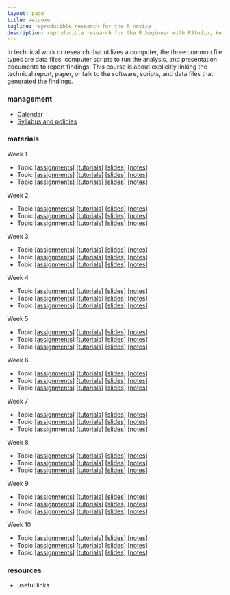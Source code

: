 ```yaml
---
layout: page
title: welcome
tagline: reproducible research for the R novice
description: reproducible research for the R beginner with RStudio, knitr
---
```


In technical work or research that utilizes a computer, the three common file types are 
data files, computer scripts to run the analysis, and presentation documents to report findings. This course is about explicitly linking the technical report, paper, or talk to the software, scripts, and data files that generated the findings. 

### management

- [Calendar](pages/item.html)
- [Syllabus and policies](pages/item.html)

### materials

Week 1 

- Topic [[assignments]](pages/item.html) [[tutorials]](pages/item.html) [[slides]](pages/item.html) [[notes]](pages/item.html) 
- Topic [[assignments]](pages/item.html) [[tutorials]](pages/item.html) [[slides]](pages/item.html) [[notes]](pages/item.html)  
- Topic [[assignments]](pages/item.html) [[tutorials]](pages/item.html) [[slides]](pages/item.html) [[notes]](pages/item.html) 

Week 2 

- Topic [[assignments]](pages/item.html) [[tutorials]](pages/item.html) [[slides]](pages/item.html) [[notes]](pages/item.html) 
- Topic [[assignments]](pages/item.html) [[tutorials]](pages/item.html) [[slides]](pages/item.html) [[notes]](pages/item.html)  
- Topic [[assignments]](pages/item.html) [[tutorials]](pages/item.html) [[slides]](pages/item.html) [[notes]](pages/item.html) 

Week 3 

- Topic [[assignments]](pages/item.html) [[tutorials]](pages/item.html) [[slides]](pages/item.html) [[notes]](pages/item.html) 
- Topic [[assignments]](pages/item.html) [[tutorials]](pages/item.html) [[slides]](pages/item.html) [[notes]](pages/item.html)  
- Topic [[assignments]](pages/item.html) [[tutorials]](pages/item.html) [[slides]](pages/item.html) [[notes]](pages/item.html) 

Week 4 

- Topic [[assignments]](pages/item.html) [[tutorials]](pages/item.html) [[slides]](pages/item.html) [[notes]](pages/item.html) 
- Topic [[assignments]](pages/item.html) [[tutorials]](pages/item.html) [[slides]](pages/item.html) [[notes]](pages/item.html)  
- Topic [[assignments]](pages/item.html) [[tutorials]](pages/item.html) [[slides]](pages/item.html) [[notes]](pages/item.html) 

Week 5 

- Topic [[assignments]](pages/item.html) [[tutorials]](pages/item.html) [[slides]](pages/item.html) [[notes]](pages/item.html) 
- Topic [[assignments]](pages/item.html) [[tutorials]](pages/item.html) [[slides]](pages/item.html) [[notes]](pages/item.html)  
- Topic [[assignments]](pages/item.html) [[tutorials]](pages/item.html) [[slides]](pages/item.html) [[notes]](pages/item.html) 

Week 6 

- Topic [[assignments]](pages/item.html) [[tutorials]](pages/item.html) [[slides]](pages/item.html) [[notes]](pages/item.html) 
- Topic [[assignments]](pages/item.html) [[tutorials]](pages/item.html) [[slides]](pages/item.html) [[notes]](pages/item.html)  
- Topic [[assignments]](pages/item.html) [[tutorials]](pages/item.html) [[slides]](pages/item.html) [[notes]](pages/item.html) 

Week 7 

- Topic [[assignments]](pages/item.html) [[tutorials]](pages/item.html) [[slides]](pages/item.html) [[notes]](pages/item.html) 
- Topic [[assignments]](pages/item.html) [[tutorials]](pages/item.html) [[slides]](pages/item.html) [[notes]](pages/item.html)  
- Topic [[assignments]](pages/item.html) [[tutorials]](pages/item.html) [[slides]](pages/item.html) [[notes]](pages/item.html) 

Week 8 

- Topic [[assignments]](pages/item.html) [[tutorials]](pages/item.html) [[slides]](pages/item.html) [[notes]](pages/item.html) 
- Topic [[assignments]](pages/item.html) [[tutorials]](pages/item.html) [[slides]](pages/item.html) [[notes]](pages/item.html)  
- Topic [[assignments]](pages/item.html) [[tutorials]](pages/item.html) [[slides]](pages/item.html) [[notes]](pages/item.html) 

Week 9 

- Topic [[assignments]](pages/item.html) [[tutorials]](pages/item.html) [[slides]](pages/item.html) [[notes]](pages/item.html) 
- Topic [[assignments]](pages/item.html) [[tutorials]](pages/item.html) [[slides]](pages/item.html) [[notes]](pages/item.html)  
- Topic [[assignments]](pages/item.html) [[tutorials]](pages/item.html) [[slides]](pages/item.html) [[notes]](pages/item.html) 

Week 10 

- Topic [[assignments]](pages/item.html) [[tutorials]](pages/item.html) [[slides]](pages/item.html) [[notes]](pages/item.html) 
- Topic [[assignments]](pages/item.html) [[tutorials]](pages/item.html) [[slides]](pages/item.html) [[notes]](pages/item.html)  
- Topic [[assignments]](pages/item.html) [[tutorials]](pages/item.html) [[slides]](pages/item.html) [[notes]](pages/item.html) 



### resources

- useful links 


